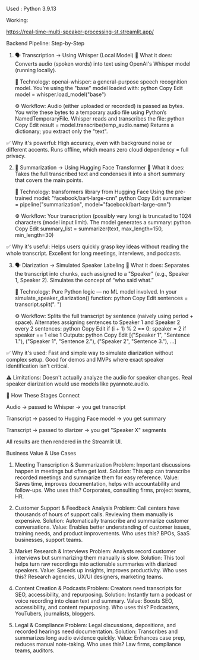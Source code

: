 Used : Python 3.9.13

Working:

https://real-time-multi-speaker-processing-st.streamlit.app/



Backend Pipeline: Step-by-Step
1. 🗣️ Transcription → Using Whisper (Local Model)
   🔧 What it does:
    Converts audio (spoken words) into text using OpenAI's Whisper model (running locally).

    🧠 Technology:
    openai-whisper: a general-purpose speech recognition model.
    You're using the "base" model loaded with:
    python
    Copy
    Edit
    model = whisper.load_model("base")

   ⚙️ Workflow:
   Audio (either uploaded or recorded) is passed as bytes.
   You write these bytes to a temporary audio file using Python’s NamedTemporaryFile.
   Whisper reads and transcribes the file:
   python
   Copy
   Edit
   result = model.transcribe(temp_audio.name)
   Returns a dictionary; you extract only the "text".
   
✅ Why it's powerful:
High accuracy, even with background noise or different accents.
Runs offline, which means zero cloud dependency = full privacy.

2. 📌 Summarization → Using Hugging Face Transformer
   🔧 What it does:
   Takes the full transcribed text and condenses it into a short summary that covers the main points.
   
   🧠 Technology:
   transformers library from Hugging Face
   Using the pre-trained model: "facebook/bart-large-cnn"
   python
   Copy
   Edit
   summarizer = pipeline("summarization", model="facebook/bart-large-cnn")
   
   ⚙️ Workflow:
   Your transcription (possibly very long) is truncated to 1024 characters (model input limit).
   The model generates a summary:
   python
   Copy
   Edit
   summary_list = summarizer(text, max_length=150, min_length=30)
   
✅ Why it's useful:
Helps users quickly grasp key ideas without reading the whole transcript.
Excellent for long meetings, interviews, and podcasts.

3. 🗣️ Diarization → Simulated Speaker Labeling
   🔧 What it does:
   Separates the transcript into chunks, each assigned to a "Speaker" (e.g., Speaker 1, Speaker 2).
   Simulates the concept of “who said what.”
   
   🧠 Technology:
   Pure Python logic — no ML model involved.
   In your simulate_speaker_diarization() function:
   python
   Copy
   Edit
   sentences = transcript.split(". ")
   
   ⚙️ Workflow:
   Splits the full transcript by sentence (naively using period + space).
   Alternates assigning sentences to Speaker 1 and Speaker 2 every 2 sentences:
   python
   Copy
   Edit
   if (i + 1) % 2 == 0:
       speaker = 2 if speaker == 1 else 1
   Outputs:
   python
   Copy
   Edit
   [("Speaker 1", "Sentence 1."), ("Speaker 1", "Sentence 2."), ("Speaker 2", "Sentence 3."), ...]
   
✅ Why it's used:
Fast and simple way to simulate diarization without complex setup.
Good for demos and MVPs where exact speaker identification isn’t critical.

⚠️ Limitations:
Doesn't actually analyze the audio for speaker changes.
Real speaker diarization would use models like pyannote.audio.

🔄 How These Stages Connect

Audio → passed to Whisper → you get transcript

Transcript → passed to Hugging Face model → you get summary

Transcript → passed to diarizer → you get "Speaker X" segments

All results are then rendered in the Streamlit UI.

Business Value & Use Cases

1. Meeting Transcription & Summarization
   Problem: Important discussions happen in meetings but often get lost.
   Solution: This app can transcribe recorded meetings and summarize them for easy reference.
   Value: Saves time, improves documentation, helps with accountability and follow-ups.
   Who uses this? Corporates, consulting firms, project teams, HR.

3. Customer Support & Feedback Analysis
   Problem: Call centers have thousands of hours of support calls. Reviewing them manually is expensive.
   Solution: Automatically transcribe and summarize customer conversations.
   Value: Enables better understanding of customer issues, training needs, and product improvements.
   Who uses this? BPOs, SaaS businesses, support teams.

3. Market Research & Interviews
   Problem: Analysts record customer interviews but summarizing them manually is slow.
   Solution: This tool helps turn raw recordings into actionable summaries with diarized speakers.
   Value: Speeds up insights, improves productivity.
   Who uses this? Research agencies, UX/UI designers, marketing teams.

5. Content Creation & Podcasts
   Problem: Creators need transcripts for SEO, accessibility, and repurposing.
   Solution: Instantly turn a podcast or voice recording into clean text and summary.
   Value: Boosts SEO, accessibility, and content repurposing.
   Who uses this? Podcasters, YouTubers, journalists, bloggers.

5. Legal & Compliance
   Problem: Legal discussions, depositions, and recorded hearings need documentation.
   Solution: Transcribes and summarizes long audio evidence quickly.
   Value: Enhances case prep, reduces manual note-taking.
   Who uses this? Law firms, compliance teams, auditors.



